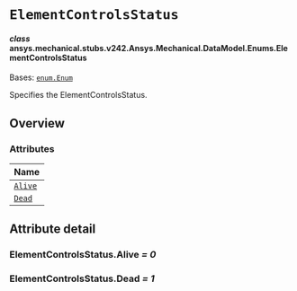 # `ElementControlsStatus`

<a id="ansys.mechanical.stubs.v242.Ansys.Mechanical.DataModel.Enums.ElementControlsStatus"></a>

#### *class* ansys.mechanical.stubs.v242.Ansys.Mechanical.DataModel.Enums.ElementControlsStatus

Bases: [`enum.Enum`](https://docs.python.org/3/library/enum.html#enum.Enum)

Specifies the ElementControlsStatus.

<!-- !! processed by numpydoc !! -->

<a id="overview"></a>

## Overview

### Attributes

| Name |
| ------------------------------------------------------------------------------------------------------------------------ |
| [`Alive`](#ElementControlsStatus.Alive) |
| [`Dead`](#ElementControlsStatus.Dead) |

<a id="attribute-detail"></a>

## Attribute detail

<a id="ElementControlsStatus.Alive"></a>

### ElementControlsStatus.Alive *= 0*

<a id="ElementControlsStatus.Dead"></a>

### ElementControlsStatus.Dead *= 1*


